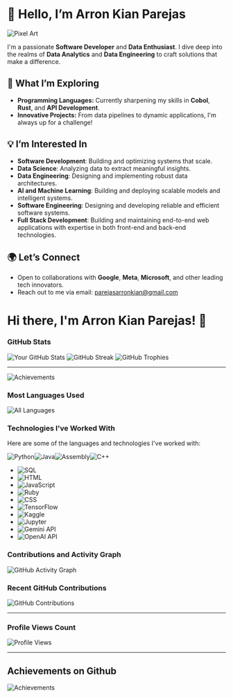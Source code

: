 # 👋 Hello, I’m Arron Kian Parejas

![Pixel Art](https://media4.giphy.com/media/v1.Y2lkPTc5MGI3NjExMGVoMnZ0YWt3eXJucjFiMzUwNmJ1ZWlkZTltd3Y2M2phaXVyZDA1MSZlcD12MV9pbnRlcm5hbF9naWZfYnlfaWQmY3Q9Zw/KWKsrHAJw4pdZwRRrU/giphy.webp)

I'm a passionate **Software Developer** and **Data Enthusiast**. I dive deep into the realms of **Data Analytics** and **Data Engineering** to craft solutions that make a difference.

## 🔭 What I’m Exploring
- **Programming Languages:** Currently sharpening my skills in **Cobol**, **Rust**, and **API Development**.
- **Innovative Projects:** From data pipelines to dynamic applications, I'm always up for a challenge!

## 💡 I’m Interested In
- **Software Development**: Building and optimizing systems that scale.
- **Data Science**: Analyzing data to extract meaningful insights.
- **Data Engineering**: Designing and implementing robust data architectures.
- **AI and Machine Learning**: Building and deploying scalable models and intelligent systems.
- **Software Engineering**: Designing and developing reliable and efficient software systems.
- **Full Stack Development**: Building and maintaining end-to-end web applications with expertise in both front-end and back-end technologies.

## 🌍 Let’s Connect
- Open to collaborations with **Google**, **Meta**, **Microsoft**, and other leading tech innovators.
- Reach out to me via email: [parejasarronkian@gmail.com](mailto:parejasarronkian@gmail.com)

# Hi there, I'm Arron Kian Parejas! 👋

### GitHub Stats

![Your GitHub Stats](https://github-readme-stats.vercel.app/api?username=darknecrocities&show_icons=true&theme=radical)
![GitHub Streak](https://streak-stats.demolab.com/?user=darknecrocities&theme=highcontrast)
![GitHub Trophies](https://github-profile-trophy.vercel.app/?username=darknecrocities&theme=onedark)

---
![Achievements](https://img.shields.io/badge/Trophies%20Earned-10-green)

### Most Languages Used

![All Languages](https://github-readme-stats.vercel.app/api/top-langs/?username=darknecrocities&layout=donut&theme=radical)

### Technologies I've Worked With

Here are some of the languages and technologies I've worked with:

 ![Python](https://img.shields.io/badge/Python-306998?style=for-the-badge&logo=python&logoColor=white)![Java](https://img.shields.io/badge/Java-007396?style=for-the-badge&logo=java&logoColor=white)![Assembly](https://img.shields.io/badge/Assembly-6F4F37?style=for-the-badge&logo=c&logoColor=white)![C++](https://img.shields.io/badge/C%2B%2B-00599C?style=for-the-badge&logo=c%2B%2B&logoColor=white)
- ![SQL](https://img.shields.io/badge/SQL-F29111?style=for-the-badge&logo=mysql&logoColor=white)
- ![HTML](https://img.shields.io/badge/HTML-F16529?style=for-the-badge&logo=html5&logoColor=white)
- ![JavaScript](https://img.shields.io/badge/JavaScript-F7DF1E?style=for-the-badge&logo=javascript&logoColor=black)
- ![Ruby](https://img.shields.io/badge/Ruby-701516?style=for-the-badge&logo=ruby&logoColor=white)
- ![CSS](https://img.shields.io/badge/CSS-1572B6?style=for-the-badge&logo=css3&logoColor=white)
- ![TensorFlow](https://img.shields.io/badge/TensorFlow-FF6F00?style=for-the-badge&logo=tensorflow&logoColor=white)
- ![Kaggle](https://img.shields.io/badge/Kaggle-FF7F0E?style=for-the-badge&logo=kaggle&logoColor=white)
- ![Jupyter](https://img.shields.io/badge/Jupyter-F37626?style=for-the-badge&logo=jupyter&logoColor=white)
- ![Gemini API](https://img.shields.io/badge/Gemini_API-0E3A8C?style=for-the-badge&logo=google&logoColor=white)
- ![OpenAI API](https://img.shields.io/badge/OpenAI_API-000000?style=for-the-badge&logo=openai&logoColor=white)



### Contributions and Activity Graph

![GitHub Activity Graph](https://github-readme-activity-graph.vercel.app/graph?username=darknecrocities&theme=react-dark&hide_border=true)


### Recent GitHub Contributions

![GitHub Contributions](https://github-contributor-stats.vercel.app/api?username=darknecrocities&theme=dark)

---

### Profile Views Count

![Profile Views](https://komarev.com/ghpvc/?username=darknecrocities&color=brightgreen)

---

## Achievements on Github
![Achievements](https://img.shields.io/badge/Trophies%20Earned-10-green)
